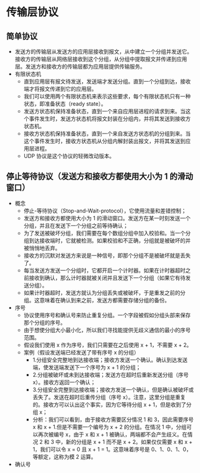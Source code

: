 # 传输层协议

## 简单协议
+ 发送方的传输层从发送方的应用层接收到报文，从中建立一个分组并发送它。接收方的传输层从网络层接收到这个分组，从分组中提取报文并传递到应用层。发送方和接收方的传输层都为应用层提供传输服务。
+ 有限状态机
  + 直到应用层有报文待发送，发送端才发送分组。直到一个分组到达，接收端才将报文传递到它的应用层。
  + 我们可以使用两个有限状态机来表示这些要求，每个有限状态机只有一种状态，即准备状态（ready state）。
  + 发送方状态机保持准备状态，直到一个来自应用层进程的请求到来。当这个事件发生时，发送方状态机将报文封装在分组内，并将其发送到接收方状态机。
  + 接收方状态机保持准备状态，直到一个来自发送方状态机的分组到来。当这个事件发生时，接收方状态机从分组内解封装出报文，并将其发送到应用层进程。
  + UDP 协议是这个协议的轻微改动版本。

## 停止等待协议（发送方和接收方都使用大小为 1 的滑动窗口）
+ 概念
  + 停止-等待协议（Stop-and-Wait-protocol），它使用流量和差错控制；
  + 发送方和接收方都使用大小为 1 的滑动窗口。发送方在某一时刻发送一个分组，并且在发送下一个分组之前等待确认；
  + 为了发送被破坏分组，我们需要在每个数组分组中加入校验和。当一个分组到达接收端时，它就被检测。如果校验和不正确，分组就是被破坏的并被悄悄地丢弃。
  + 接收方的沉默对发送方来说是一种信号，即那个分组不是被破坏就是丢失了。
  + 每当发送方发送一个分组时，它都开启一个计时器。如果在计时器超时之前接收到确认，那么计时器就被关闭并且发送下一个分组（如果它有待发送分组）。
  + 如果计时器超时，发送方就认为分组丢失或被破坏，于是重发之前的分组。这意味着在确认到来之前，发送方都需要存储分组的备份。
+ 序号
  + 协议使用序号和确认号来防止重复分组。一个字段被假如分组头部来保存那个分组的序号。
  + 由于想使分组大小最小化，所以我们寻找能提供无歧义通信的最小的序号范围。
  + 假设我们使用 x 作为序号，我们只需要在之后使用 x + 1，不需要 x + 2。
  + 案例（假设发送端已经发送了带有序号 x 的分组）
    + 1.分组安全完整地到达接收端；接收方发送一个确认。确认到达发送端，使发送端发送下一个序号为 x + 1 的分组；
    + 2.分组被破坏或未到达接收端；发送方在超时后重新发送分组（序号 x）。接收方返回一个确认；
    + 3.分组安全完整到达接收端；接收方发送一个确认，但是确认被破坏或丢失了。发送在超时后重传分组（序号 x）。注意，这里分组是重复的。接收方可以认出这个事实，因为它等待分组 x + 1，但是收到了分组 x；
    + 分析：我们可以看到，由于接收方需要区分情况 1 和 3，因此需要序号 x 和 x + 1.但是不需要一个编号为 x + 2 的分组。在情况 1 中，分组可以再次被编号 x，由于 x 和  x + 1 被确认，两端都不会产生歧义。在情况 2 和 3 中，新的分组是 x + 1 而不是 x + 2。如果仅仅需要 x 和 x + 1，我们可以令 x = 0 且 x + 1 = 1。这意味着序号是 0、1、0、1、0，等额定，这称为模 2 运算。
+ 确认号

